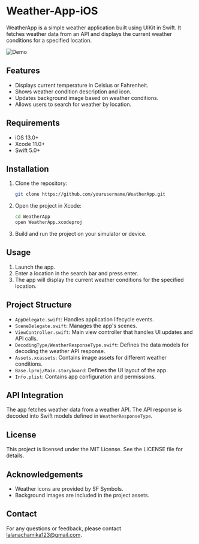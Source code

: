# Weather-App-iOS

WeatherApp is a simple weather application built using UIKit in Swift. It fetches weather data from an API and displays the current weather conditions for a specified location.

![Demo](./demo.gif)

## Features

- Displays current temperature in Celsius or Fahrenheit.
- Shows weather condition description and icon.
- Updates background image based on weather conditions.
- Allows users to search for weather by location.

## Requirements

- iOS 13.0+
- Xcode 11.0+
- Swift 5.0+

## Installation

1. Clone the repository:
    ```sh
    git clone https://github.com/yourusername/WeatherApp.git
    ```
2. Open the project in Xcode:
    ```sh
    cd WeatherApp
    open WeatherApp.xcodeproj
    ```
3. Build and run the project on your simulator or device.

## Usage

1. Launch the app.
2. Enter a location in the search bar and press enter.
3. The app will display the current weather conditions for the specified location.

## Project Structure

- `AppDelegate.swift`: Handles application lifecycle events.
- `SceneDelegate.swift`: Manages the app's scenes.
- `ViewController.swift`: Main view controller that handles UI updates and API calls.
- `DecodingType/WeatherResponseType.swift`: Defines the data models for decoding the weather API response.
- `Assets.xcassets`: Contains image assets for different weather conditions.
- `Base.lproj/Main.storyboard`: Defines the UI layout of the app.
- `Info.plist`: Contains app configuration and permissions.

## API Integration

The app fetches weather data from a weather API. The API response is decoded into Swift models defined in `WeatherResponseType`.

## License

This project is licensed under the MIT License. See the LICENSE file for details.

## Acknowledgements

- Weather icons are provided by SF Symbols.
- Background images are included in the project assets.

## Contact

For any questions or feedback, please contact [lalanachamika123@gmail.com](mailto:lalanachamika123@gmail.com).